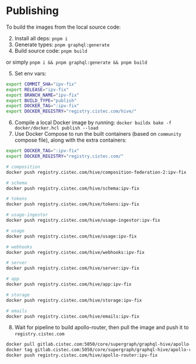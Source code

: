 # Publishing

To build the images from the local source code:

2. Install all deps: `pnpm i`
3. Generate types: `pnpm graphql:generate`
4. Build source code: `pnpm build`

or simply `pnpm i && pnpm graphql:generate && pnpm build`

5. Set env vars:

```bash
export COMMIT_SHA="ipv-fix"
export RELEASE="ipv-fix"
export BRANCH_NAME="ipv-fix"
export BUILD_TYPE="publish"
export DOCKER_TAG=":ipv-fix"
export DOCKER_REGISTRY="registry.cistec.com/hive/"
```

6. Compile a local Docker image by running: `docker buildx bake -f docker/docker.hcl publish --load`
7. Use Docker Compose to run the built containers (based on `community` compose file), along with
   the extra containers:

```bash
export DOCKER_TAG=":ipv-fix"
export DOCKER_REGISTRY="registry.cistec.com/"

# composition
docker push registry.cistec.com/hive/composition-federation-2:ipv-fix

# schema
docker push registry.cistec.com/hive/schema:ipv-fix

# tokens
docker push registry.cistec.com/hive/tokens:ipv-fix

# usage-ingestor
docker push registry.cistec.com/hive/usage-ingestor:ipv-fix

# usage
docker push registry.cistec.com/hive/usage:ipv-fix

# webhooks
docker push registry.cistec.com/hive/webhooks:ipv-fix

# server
docker push registry.cistec.com/hive/server:ipv-fix

# app
docker push registry.cistec.com/hive/app:ipv-fix

# storage
docker push registry.cistec.com/hive/storage:ipv-fix

# emails
docker push registry.cistec.com/hive/emails:ipv-fix
```

8. Wait for pipeline to build apollo-router, then pull the image and push it to
   `registry.cistec.com`

```bash
docker pull gitlab.cistec.com:5050/core/supergraph/graphql-hive/apollo-router:ipv-fix
docker tag gitlab.cistec.com:5050/core/supergraph/graphql-hive/apollo-router:ipv-fix registry.cistec.com/hive/apollo-router:ipv-fix
docker push registry.cistec.com/hive/apollo-router:ipv-fix
```
